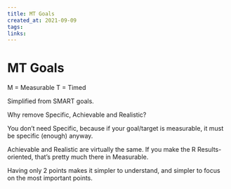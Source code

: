 ```yaml
---
title: MT Goals
created_at: 2021-09-09
tags:
links:
---
```


# MT Goals

M = Measurable
T = Timed

Simplified from SMART goals.

Why remove Specific, Achievable and Realistic?

You don’t need Specific, because if your goal/target is measurable, it must be specific (enough) anyway.

Achievable and Realistic are virtually the same. If you make the R Results-oriented, that’s pretty much there in Measurable.

Having only 2 points makes it simpler to understand, and simpler to focus on the most important points.